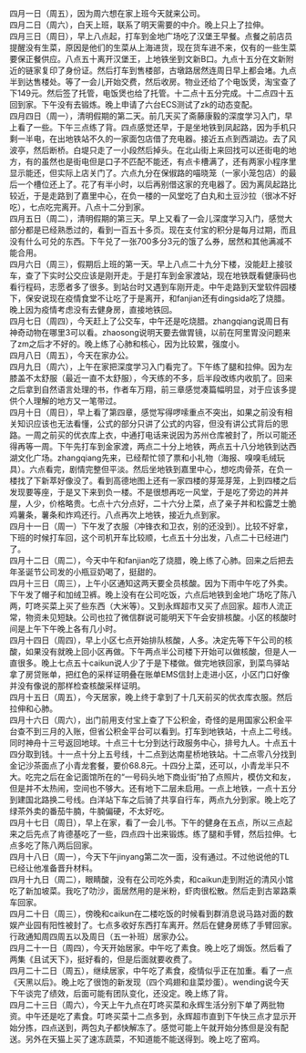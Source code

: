 四月一日（周五），因为周六想在家上班今天就来公司。</br>
四月二日（周六），白天上班，联系了明天需要的中介。晚上只上了拉伸。</br>
四月三日（周日），早上八点起，打车到金地广场吃了汉堡王早餐。点餐之前店员提醒没有生菜，原因是他们的生菜从上海进货，现在货车进不来，仅有的一些生菜要保正餐供应。八点五十离开汉堡王，上地铁坐到文新B口。九点十五分在文新附近的链家复印了身份证。然后打车到售楼部，古墩路居然连周日早上都会堵。九点半到达售楼处。等了一会儿开始交费，然后收房。物业还给了个电饭煲，淘宝查了下149元。然后签了托管，电饭煲也给了托管。十二点十五分完成。十二点四十五回到家。下午没有去锻炼。晚上申请了六台ECS测试了zk的动态变配。</br>
四月四日（周一），清明假期的第二天。前几天买了斋藤康毅的深度学习入门，早上看了一些。下午三点练了背。四点感觉还早，于是坐地铁到凤起路，因为手机只剩一半电，在出地铁站不久的一家面包店借了充电器。接近五点到西湖边。去了风波亭，然后断桥。白堤只走了一小段然后掉头。在北山街上来回找可以还街电的地方，有的虽然也是街电但是口子不匹配不能还，有点卡槽满了，还有两家小程序里显示能还，但实际上店关门了。六点九分在保俶路的喵晓笼（一家小笼包店）的最后一个槽位还上了。花了有半小时，以后再别借这家的充电器了。因为离凤起路比较近，于是走路到了嘉里中心，在负一楼的一风堂吃了白丸和土豆沙拉（很冰不好吃），七点吃完离开。八点十二分到家。</br>
四月五日（周二），清明假期的第三天。早上又看了一会儿深度学习入门，感觉大部分都是已经熟悉过的，看到一百五十多页。现在支付宝的积分是每月过期，而且没有什么可兑的东西。下午兑了一张700多分3元的饿了么券，居然和其他满减不能合用。</br>
四月六日（周三），假期后上班的第一天。早上八点二十九分下楼，没能赶上接驳车，查了下实时公交应该是刚开走。于是打车到金家渡站，现在地铁既看健康码也看行程码，志愿者多了很多。到站台时又遇到车刚开走。中午走路到天堂软件园楼下，保安说现在疫情食堂不让吃了于是离开，和fanjian还有dingsida吃了烧腊。晚上因为疫情考虑没有去健身房，直接地铁回。</br>
四月七日（周四），今天赶上了公交车，中午还是吃烧腊。zhangqiang说周日有神奇动物在哪里3可以看。zhaosong说明天要去做胃镜，以前在阿里胃没问题来了zm之后才不好的。晚上练了心肺和核心，因为比较累，强度小。</br>
四月八日（周五），今天在家办公。</br>
四月九日（周六），上午在家把深度学习入门看完了。下午练了腿和拉伸。因为左膝盖不太舒服（最近一直不太舒服），今天练的不多，后半段改练内收肌了。回来之后拿到自然语言处理的书，作者车万翔，前三章感觉凑篇幅明显，对于应该多提供个人理解的地方又一笔带过。</br>
四月十日（周日），早上看了第四章，感觉写得啰嗦重点不突出，如果之前没有相关知识应该也无法看懂，公式的部分只讲了公式的内容，但没有讲公式背后的思路。一周之前买的优衣库上衣，中通打电话来说因为苏州仓库被封了，所以可能还得再等一周。下午先打车到金家渡，两点二十分上地铁，两点五十八分地铁到达西湖文化广场。zhangqiang先来，已经帮忙领了票和小礼物（海报、嗅嗅毛绒玩具）。六点看完，剧情完整但平淡。然后坐地铁到嘉里中心，想吃肉骨茶，在负一楼找了下新萃好像没了。看到高德地图上还有一家四楼的芽笼芽笼，上到四楼之后发现要等座，于是又下来到负一楼。不是很想再吃一风堂，于是吃了旁边的丼丼屋，人少，价格略贵。七点十六分点好，二十六分上菜，点了亲子丼和松露芝士脆鸡薯条，薯条和炸鸡还行。八点再次上地铁，接近九点到家。</br>
四月十一日（周一）下午发了衣服（冲锋衣和卫衣，别的还没到）。比较不好拿，下班的时候打车回，这个司机开车比较顺，七点五十分出发，八点二十已经进门了。</br>
四月十二日（周二），今天中午和fanjian吃了烧腊，晚上练了心肺。回来之后把去年圣诞节公司发的小瓶豆奶喝了，挺甜的。</br>
四月十三日（周三），上午小区通知这两天要全员核酸。因为下雨中午吃了外卖。下午发了帽子和加绒卫裤。晚上没有在公司吃饭，六点后地铁到金地广场吃了陈八两，叮咚买菜上买了些东西（大米等）。又到永辉超市又买了点回家。超市人流正常，物资未见短缺。公司也拉了微信群说可能明天下午会安排核酸。小区的核酸时间是上午下午晚上各有几小时。</br>
四月十四日（周四），早上小区七点开始排队核酸，人多。决定先等下午公司的核酸，如果没有就晚上回小区再做。下午两点半公司楼下开始可以做核酸，但是人一直很多。晚上七点五十caikun说人少了于是下楼做。做完地铁回家，到菜鸟驿站拿了房贷账单，把红色的采样证明叠在账单EMS信封上走进小区，小区门口好像并没有像说的那样检查核酸采样证明。</br>
四月十五日（周五），今天居家，晚上终于拿到了十几天前买的优衣库衣服。然后拉伸和心肺。</br>
四月十六日（周六），出门前用支付宝上查了下公积金，奇怪的是用国家公积金平台查不到三月的入账，但省公积金平台可以看到。打车到地铁站，十点上二号线。同时神舟十三号返回地球。十点三十七分到达行政服务中心，排号九人。十点五十四分取到钱。十一点十分上五号线，十二点到达南星桥地铁站。十二点零八分找到金记沙茶面点了小青龙套餐，要价68.8元。十四分上菜，还可以，小青龙半只不大。吃完之后在金记面馆所在的“一号码头地下商业街”拍了点照片，模仿文和友，但是并不太热闹，空间也不够大。还有地下二层未启用。一点上地铁，一点十五分到建国北路换二号线。白洋站下车之后骑了共享自行车，两点九分到家。晚上吃了绿茶外卖的番茄牛腩，牛腩偏硬，不太好吃。</br>
四月十七日（周日），早上在家，看了一会儿书。下午的健身在五点，所以三点起来之后先点了肯德基吃了一些，四点四十出来锻炼。练了腿和手臂，然后拉伸。七点多吃了陈八两后回家。</br>
四月十八日（周一），今天下午jinyang第二次一面，没有通过。不过他说他的TL已经让他准备晋升材料。</br>
四月十九日（周二），眼睛酸，没有在公司吃外卖，和caikun走到附近的清风小馆吃了新加坡菜。我吃了叻沙，面居然用的是米粉，虾肉很松散。然后走到古翠路乘车回家。</br>
四月二十日（周三），傍晚和caikun在二楼吃饭的时候看到群消息说马路对面的数娱产业园有阳性被封了。七点多收好东西打车离开。然后在健身房练了手臂回家。行政通知周四周五以及周日（五一补班）居家办公。</br>
四月二十一日（周四），今天开始居家。中午吃了素食。晚上吃了焗饭。然后看了两集《且试天下》，挺好看的，但是后面就要收费了。</br>
四月二十二日（周五），继续居家，中午吃了素食，疫情似乎正在加重。看了一点《天黑以后》。晚上吃了很饱的新发现（四个鸡翅和韭菜炒蛋）。wending说今天下午谈完了绩效，后面可能有团队变化，还没定。晚上练了背。</br>
四月二十三日（周六），今天上午九点在叮咚买菜和永辉生活分别下单了两批物资。中午还是吃了素食。叮咚买菜十二点多到，永辉超市直到下午快三点才显示开始分拣，四点送到，两包丸子都快解冻了。感觉可能上午就开始分拣但是没有配送。另外在天猫上买了速冻蔬菜，不知道能不能送得到。晚上吃了窑鸡。</br>
